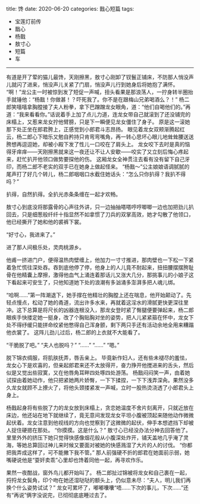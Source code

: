 title:	馋
date:	2020-06-20
categories: 戬心短篇
tags:
- 宝莲灯前传
- 戬心
- 杨戬
- 敖寸心
- 短篇
- 车
---

有道是开了荤的猫儿最馋<!--more-->，天刚擦黑，敖寸心刚卸了钗鬟正铺床，不防那人悄没声儿就闪了进来，悄没声儿关紧了门扇，悄没声儿行到她身后将她抱了满怀。
“啊！”龙公主一时被惊到发了短促一声喊，扭头看果是那浪荡人，一拧身转半圈抬手就锤他：“杨戬！你做甚！？吓死我了。你不是在跟梅山兄弟喝酒么？！”
杨二郎笑嘻嘻拿胸膛接了夫人粉拳，拿下巴蹭蹭龙女眼角，道：“他们自喝他们的。”再道：“我来看看你。”话说着手上加了点儿力道，连龙女带自己就滚到了还没铺完的床榻上，又惹来龙女拧他臂膀，只是下一瞬便见龙女僵住了身子。
原是这一滚她那下处正坐在郎君胯上，正感觉到小郎君斗志昂扬。
眼见着龙女双颊渐腾起红云，杨二郎心下暗乐又勉自矜持只肯弯弯嘴角，再一转心思坏心眼儿地耸耸腰送送胯想再逗逗她，却被小殿下发了性儿一口咬在了肩头上。
龙女咬下去时是真的恼得牙痒痒——天刚擦黑就来这一夜还让不让人安歇——咬实了又立刻后悔心疼起来，赶忙扒开他领口做势要探他的伤。
这厢龙女全神贯注去看有没有留下自己牙印，而杨二郎不老实的双手已在她身上做起怪来。
“杨戬～”公主娘娘语调腻腻的尾声打了好几个转儿，杨二郎咽咽口水截住她话头：“怎么只你扒得？我扒不得吗？”

扒得，自然扒得。全扒光赤条条缠在一起才欢畅。

敖寸心到底没将那露骨的心声往外讲，只一边抽抽嗒嗒哼哼唧唧一边也加把劲儿扒回去，只是细葱般纤纤十指显然不如拿惯了刀兵的双掌高效，她才勾散了他领口，他已经撕开了她和他的裘裤下裳。

“好寸心，我进来了。”

进了那人间极乐处，灵肉桃源乡。

他甫一挤进门户，便得温热肉壁缠上，他加力一寸寸推进，那肉壁也一下松一下紧着急忙慌往深处吞。吞到底他停了停，他身上的人儿竟不耐起来，扭扭腰摆摆胯耻骨在他精囊上摩擦，激得他血气上涌连着那话儿又涨大几分，那挑事儿的小娘子这下看起来可安生了，只他知道她下处的浪潮有多汹涌多澎湃多把人魂儿绑。

“哈啊……”第一阵潮退下，她手撑在他精壮的胸膛上还在喘息，他开始颠动了。先轻点慢点，松动了她的甬道，流出许多水来，再就着这淫水的滑腻更快更深往里冲。这下总算是将尺长的凶器连根没入，那龙女登时紧了臀腿便要弹起来，杨二郎眼疾手快搂定她一挺身，改了个胸贴胸对坐的姿势，把人儿紧紧箍在怀中，龙女下处不得纾缓只能拼命绞紧他憋得自己浑身颤，剩下两只手还有活动余地全用来糟蹋他衣裳了。
这阵儿劲儿过后，杨二郎的上衣就不大能看了。

“干脆脱了吧。”
“夫人也脱吗？”
“……”
“……”
“嗯。”

脱下锦衣绸服，将肌肤抚弄，唇舌亲上。
毕竟新作妇人，还有些未褪尽的羞怯，龙女心下是欢喜的，但亲起郎君来还不太放得开，奋力挣开他搅进来的舌头，然后似是又觉出些寂寞，又在他唇角耳畔四处啄四处游荡。
杨戬闷闷笑一声，由着她试探由着她动作，他只把紧她两片娇臀，一下下揉捏，一下下浅弄深肏。果然没多久龙女就顾不上撩火了，将他头颈搂紧发一声喊，立时一股热烫浇透了小郎君头上身上。

杨戬起身将有些脱了力的龙女放到床榻上，贪恋她温度不舍片刻离开，只就近放在床边，他还站在地下就继续了，竟无意间发现龙女平坦小腹被顶起来随他动作微微起伏着。龙女注意到他视线的方向也觉察到了这微微的起伏，伸手本想遮挡下却被人捉住硬摁在那处。
“你摸摸。这是什么？”
敖寸心已经没办法分神去回答他了。里里外外的挤压下她只觉得快感像烟花般从小腹深处炸开，铺天盖地几乎淹了灵海，等她总算回过神儿来时候又要面对被她的快感溅湿了大片的人的讨伐。
“你都把我弄成这样了，可不能撇下我不管。”
那人前强硬不折的郎君在她面前示弱，她嘴硬说他是“耍奸卖乖”心里却也馋着同他一起，再寻欢作乐。

果然一夜酣战，窗外鸟儿都开始叫了。
杨二郎扯过锦被将龙女和自己裹在一起，捋捋龙女鬓角，印个吻在她还湿哒哒的额头上，仍似意未尽：“夫人，明儿我们再换个什么姿势试试？”
龙女可累坏了，嘟嘟囔囔“唔……下次的事儿，下次……”还有“再说”俩字没说完，已彻彻底底睡过去了。